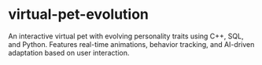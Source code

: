# virtual-pet-evolution
An interactive virtual pet with evolving personality traits using C++, SQL, and Python. Features real-time animations, behavior tracking, and AI-driven adaptation based on user interaction.
